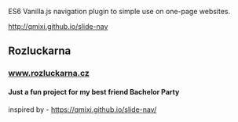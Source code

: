 ES6 Vanilla.js navigation plugin to simple use on one-page websites.

http://qmixi.github.io/slide-nav

## Rozluckarna

### www.rozluckarna.cz

#### Just a fun project for my best friend Bachelor Party

inspired by - https://qmixi.github.io/slide-nav/
